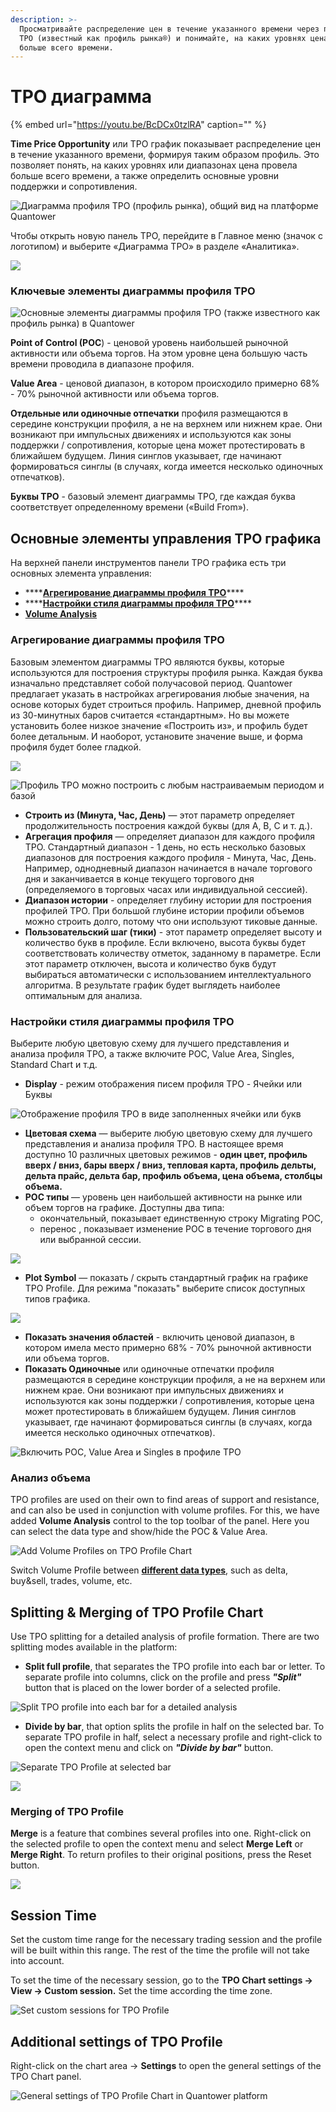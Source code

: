 ```yaml
---
description: >-
  Просматривайте распределение цен в течение указанного времени через профиль
  TPO (известный как профиль рынка®) и понимайте, на каких уровнях цена провела
  больше всего времени.
---
```


# TPO диаграмма

{% embed url="https://youtu.be/BcDCx0tzlRA" caption="" %}

**Time Price Opportunity**  или TPO график показывает распределение цен в течение указанного времени, формируя таким образом профиль. Это позволяет понять, на каких уровнях или диапазонах цена провела больше всего времени, а также определить основные уровни поддержки и сопротивления.

![&#x414;&#x438;&#x430;&#x433;&#x440;&#x430;&#x43C;&#x43C;&#x430; &#x43F;&#x440;&#x43E;&#x444;&#x438;&#x43B;&#x44F; TPO \(&#x43F;&#x440;&#x43E;&#x444;&#x438;&#x43B;&#x44C; &#x440;&#x44B;&#x43D;&#x43A;&#x430;\), &#x43E;&#x431;&#x449;&#x438;&#x439; &#x432;&#x438;&#x434; &#x43D;&#x430; &#x43F;&#x43B;&#x430;&#x442;&#x444;&#x43E;&#x440;&#x43C;&#x435; Quantower](../.gitbook/assets/tpo-profile-chart-general-view.png)

Чтобы открыть новую панель TPO, перейдите в Главное меню \(значок с логотипом\) и выберите «Диаграмма TPO» в разделе «Аналитика».

![](../.gitbook/assets/menyu-diagramma-tro.png)

### Kлючевые элементы диаграммы профиля TPO

![&#x41E;&#x441;&#x43D;&#x43E;&#x432;&#x43D;&#x44B;&#x435; &#x44D;&#x43B;&#x435;&#x43C;&#x435;&#x43D;&#x442;&#x44B; &#x434;&#x438;&#x430;&#x433;&#x440;&#x430;&#x43C;&#x43C;&#x44B; &#x43F;&#x440;&#x43E;&#x444;&#x438;&#x43B;&#x44F; TPO \(&#x442;&#x430;&#x43A;&#x436;&#x435; &#x438;&#x437;&#x432;&#x435;&#x441;&#x442;&#x43D;&#x43E;&#x433;&#x43E; &#x43A;&#x430;&#x43A; &#x43F;&#x440;&#x43E;&#x444;&#x438;&#x43B;&#x44C; &#x440;&#x44B;&#x43D;&#x43A;&#x430;\) &#x432; Quantower](../.gitbook/assets/tpocontrols.png)

**Point of Control \(POC**\) - ценовой уровень наибольшей рыночной активности или объема торгов. На этом уровне цена большую часть времени проводила в диапазоне профиля.

**Value Area** - ценовой диапазон, в котором происходило примерно 68% - 70% рыночной активности или объема торгов.

**Отдельные или одиночные отпечатки** профиля размещаются в середине конструкции профиля, а не на верхнем или нижнем крае. Они возникают при импульсных движениях и используются как зоны поддержки / сопротивления, которые цена может протестировать в ближайшем будущем. Линия синглов указывает, где начинают формироваться синглы \(в случаях, когда имеется несколько одиночных отпечатков\).

**Буквы TPO** - базовый элемент диаграммы TPO, где каждая буква соответствует определенному времени \(«Build From»\).

## Основные элементы управления TPO графика

На верхней панели инструментов панели TPO графика есть три основных элемента управления:

* \*\*\*\*[**Агрегирование диаграммы профиля TPO**](tpo-chart.md#agregirovanie-diagrammy-profilya-tpo)\*\*\*\*
* \*\*\*\*[**Настройки стиля диаграммы профиля TPO**](tpo-chart.md#nastroiki-stilya-diagrammy-profilya-tpo)\*\*\*\*
* [**Volume Analysis**](tpo-chart.md#volume-analysis)

### Агрегирование диаграммы профиля TPO

Базовым элементом диаграммы TPO являются буквы, которые используются для построения структуры профиля рынка. Каждая буква изначально представляет собой получасовой период. Quantower предлагает указать в настройках агрегирования любые значения, на основе которых будет строиться профиль. Например, дневной профиль из 30-минутных баров считается «стандартным». Но вы можете установить более низкое значение «Построить из», и профиль будет более детальным. И наоборот, установите значение выше, и форма профиля будет более гладкой.

![](../.gitbook/assets/custom-period.gif)

![&#x41F;&#x440;&#x43E;&#x444;&#x438;&#x43B;&#x44C; TPO &#x43C;&#x43E;&#x436;&#x43D;&#x43E; &#x43F;&#x43E;&#x441;&#x442;&#x440;&#x43E;&#x438;&#x442;&#x44C; &#x441; &#x43B;&#x44E;&#x431;&#x44B;&#x43C; &#x43D;&#x430;&#x441;&#x442;&#x440;&#x430;&#x438;&#x432;&#x430;&#x435;&#x43C;&#x44B;&#x43C; &#x43F;&#x435;&#x440;&#x438;&#x43E;&#x434;&#x43E;&#x43C; &#x438; &#x431;&#x430;&#x437;&#x43E;&#x439;](../.gitbook/assets/screenshot_11.png)

* **Строить из \(**Минута, Час, День**\)** — этот параметр определяет продолжительность построения каждой буквы \(для A, B, C и т. д.\).
* **Агрегация профиля** — определяет диапазон для каждого профиля TPO. Стандартный диапазон - 1 день, но есть несколько базовых диапазонов для построения каждого профиля - Минута, Час, День. Например, однодневный диапазон начинается в начале торгового дня и заканчивается в конце текущего торгового дня \(определяемого в торговых часах или индивидуальной сессией\).
* **Диапазон истории** - определяет глубину истории для построения профилей TPO. При большой глубине истории профили объемов можно строить долго, потому что они используют тиковые данные.
* **Пользовательский шаг \(тики\)** - этот параметр определяет высоту и количество букв в профиле. Если включено, высота буквы будет соответствовать количеству отметок, заданному в параметре. Если этот параметр отключен, высота и количество букв будут выбираться автоматически с использованием интеллектуального алгоритма. В результате график будет выглядеть наиболее оптимальным для анализа.

### Настройки стиля диаграммы профиля TPO

Выберите любую цветовую схему для лучшего представления и анализа профиля TPO, а также включите POC, Value Area, Singles, Standard Chart и т.д.

* **Display** - режим отображения писем профиля TPO - Ячейки  или Буквы 

![&#x41E;&#x442;&#x43E;&#x431;&#x440;&#x430;&#x436;&#x435;&#x43D;&#x438;&#x435; &#x43F;&#x440;&#x43E;&#x444;&#x438;&#x43B;&#x44F; TPO &#x432; &#x432;&#x438;&#x434;&#x435; &#x437;&#x430;&#x43F;&#x43E;&#x43B;&#x43D;&#x435;&#x43D;&#x43D;&#x44B;&#x445; &#x44F;&#x447;&#x435;&#x439;&#x43A;&#x438; &#x438;&#x43B;&#x438; &#x431;&#x443;&#x43A;&#x432;](../.gitbook/assets/display-boxes-or-letters.png)

* **Цветовая схема** — выберите любую цветовую схему для лучшего представления и анализа профиля TPO. В настоящее время доступно 10 различных цветовых режимов  - **один цвет, профиль вверх / вниз, бары вверх / вниз, тепловая карта, профиль дельты, дельта прайс, дельта бар, профиль объема, цена объема, столбцы объема.**
* **POC типы** — уровень цен наибольшей активности на рынке или объем торгов на графике. Доступны два типа: 
  * окончательный, показывает единственную строку Migrating POC,
  * перенос ,  показывает изменение POC в течение торгового дня или выбранной сессии.

![](../.gitbook/assets/migrating-poc.gif)

* **Plot Symbol** — показать / скрыть стандартный график на графике TPO Profile.  Для режима "показать" выберите список доступных типов графика.

![](../.gitbook/assets/overlaying-chart.gif)

* **Показать значения областей** - включить ценовой диапазон, в котором имела место примерно 68% - 70% рыночной активности или объема торгов.
* **Показать Одиночные** или одиночные отпечатки профиля размещаются в середине конструкции профиля, а не на верхнем или нижнем крае. Они возникают при импульсных движениях и используются как зоны поддержки / сопротивления, которые цена может протестировать в ближайшем будущем. Линия синглов указывает, где начинают формироваться синглы \(в случаях, когда имеется несколько одиночных отпечатков\).

![&#x412;&#x43A;&#x43B;&#x44E;&#x447;&#x438;&#x442;&#x44C; POC, Value Area &#x438; Singles &#x432; &#x43F;&#x440;&#x43E;&#x444;&#x438;&#x43B;&#x435; TPO](../.gitbook/assets/key-elemetns-tpo.gif)

### Анализ объема

TPO profiles are used on their own to find areas of support and resistance, and can also be used in conjunction with volume profiles. For this, we have added **Volume Analysis** control to the top toolbar of the panel. Here you can select the data type and show/hide the POC & Value Area.

![Add Volume Profiles on TPO Profile Chart](../.gitbook/assets/volume-analysis-tpo.gif)

Switch Volume Profile between [**different data types**](volume-analysis-tools/#data-types-of-volume-analysis-tools), such as delta, buy&sell, trades, volume, etc.

## Splitting & Merging of TPO Profile Chart

Use TPO splitting for a detailed analysis of profile formation. There are two splitting modes available in the platform:

* **Split full profile**, that separates the TPO profile into each bar or letter. To separate profile into columns, click on the profile and press _**"Split"**_ button that is placed on the lower border of a selected profile.

![Split TPO profile into each bar for a detailed analysis](../.gitbook/assets/splitting.gif)

* **Divide by bar**, that option splits the profile in half on the selected bar. To separate TPO profile in half, select a necessary profile and right-click to open the context menu and click on _**"Divide by bar"**_ button.

![Separate TPO Profile at selected bar](../.gitbook/assets/divide-at-bar.png)

![](../.gitbook/assets/dividing.gif)

### Merging of TPO Profile

**Merge** is a feature that combines several profiles into one. Right-click on the selected profile to open the context menu and select **Merge Left** or **Merge Right**. To return profiles to their original positions, press the Reset button.

![](../.gitbook/assets/merging-tpo-profile_market-profile.gif)

## Session Time

Set the custom time range for the necessary trading session and the profile will be built within this range. The rest of the time the profile will not take into account.

To set the time of the necessary session, go to the **TPO Chart settings -&gt; View -&gt; Custom session.** Set the time according the time zone.

![Set custom sessions for TPO Profile](../.gitbook/assets/custom-session-time.gif)

## Additional settings of TPO Profile

Right-click on the chart area -&gt; **Settings** to open the general settings of the TPO Chart panel.

![General settings of TPO Profile Chart in Quantower platform](../.gitbook/assets/tpo-chart-settings.png)

